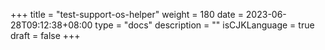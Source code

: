 +++
title = "test-support-os-helper"
weight = 180
date = 2023-06-28T09:12:38+08:00
type = "docs"
description = ""
isCJKLanguage = true
draft = false
+++